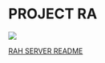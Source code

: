 # PROJECT RA

![](rah.png)

[RAH SERVER README](https://github.com/Team-Rah/server/blob/main/README.md)
